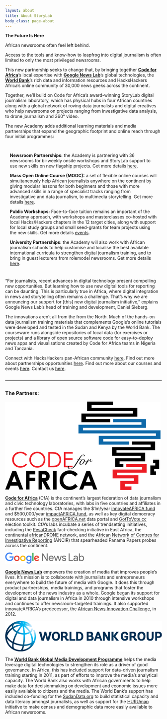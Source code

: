 ```yaml
---
layout: about
title: About StoryLab
body_class: page-about
---
```


**The Future Is Here**
 
African newsrooms often feel left behind.
 
Access to the tools and know-how to leapfrog into digital journalism is often limited to only the most privileged newsrooms. 
 
This new partnership seeks to change that, by bringing together [**Code for Africa**](https://codeforafrica.org/)’s local expertise with [**Google News Lab**](http://newslab.withgoogle.com/)’s global technologies, the [**World Bank**](http://worldbank.org/)’s rich data and information resources and HacksHackers Africa’s online community of 30,000 news geeks across the continent. 
 
Together, we’ll build on Code for Africa’s award-winning StoryLab digital journalism laboratory, which has physical hubs in four African countries along with a global network of roving data journalists and digital creatives who help newsrooms on projects ranging from investigative data analysis, to drone journalism and 360° video.
 
The new Academy adds additional learning materials and media partnerships that expand the geographic footprint and online reach through four initial programmes:


<div class="bg-info" style="padding: 15px 15px 10px; margin: 15px 0;">

<p><strong>Newsroom Partnerships:</strong> the Academy is partnering with 36 newsrooms for bi-weekly onsite workshops and StoryLab support to use new skills on new flagship projects. Get more details <a href="/partners">here</a>.</p>
 
<p><strong>Mass Open Online Course (MOOC):</strong> a set of flexible online courses will simultaneously help African journalists anywhere on the continent by giving modular lessons for both beginners and those with more advanced skills in a range of specialist tracks ranging from investigative and data journalism, to multimedia storytelling. Get more details <a href="/courses">here</a>.</p>
 
<p><strong>Public Workshops:</strong> Face-to-face tuition remains an important of the Academy approach, with workshops and masterclasses co-hosted with local Hacks/Hackers chapters in the 12 target cities, along with support for local study groups and small seed-grants for team projects using the new skills.  Get more details <a href="/partners">events</a>.</p>
 
<p><strong>University Partnerships:</strong> the Academy will also work with African journalism schools to help customise and localise the best available international curricula to strengthen digital journalism training, and to bring in guest lecturers from rolemodel newsrooms. Get more details <a href="/partners">here</a>.</p>

</div>
 
 
“For journalists, recent advances in digital technology present compelling new opportunities. But learning how to use new digital tools for reporting can be daunting. This is particularly true in Africa, where digital integration in news and storytelling often remains a challenge. That’s why we are announcing our support for [this] new digital journalism initiative,” explains Google News Lab’s head of training and development, Daniel Sieberg.
 
The innovations aren’t all from the from the North. Much of the hands-on data journalism training materials that complements Google’s online tutorials were developed and tested in the Sudan and Kenya by the World Bank. The courseware runs alongside repositories of local data (for exercises or projects) and a library of open source software code for easy-to-deploy news apps and visualisations created by Code for Africa teams in Nigeria and Tanzania.
 
Connect with HacksHackers pan-African community [here](https://facebook.com/HacksHackersAfrica).
Find out more about partnerships opportunities [here](/partners).
Find out more about our courses and events [here](/academy).
Contact us [here](/contact-us).


<hr style="margin: 30px 0;" />


### The Partners:

![Code for Africa](/img/logos/powered-by/cfafrica.png)
  
[**Code for Africa**](https://codeforafrica.org/) (CfA) is the continent’s largest federation of data journalism and civic technology laboratories, with labs in five countries and affiliates in a further five countries. CfA manages the $1m/year [innovateAFRICA.fund](http://innovateafrica.fund) and $500,000/year [impactAFRICA.fund](http://impactafrica.fund), as well as key digital democracy resources such as the [openAFRICA.net](http://openafrica.net/) data portal and [GotToVote.cc](http://gottovote.cc) election toolkit. CfA’s labs incubate a series of trendsetting initiatives, including the [PesaCheck](https://pesacheck.org/) fact-checking initiative in East Africa, the continental [africanDRONE](http://africandrone.net/) network, and the [African Network of Centres for Investigative Reporting](http://investigativecenters.org/) (ANCIR) that spearheaded Panama Papers probes across the continent.

![Google NewsLab](/img/logos/powered-by/google.png)

[**Google News Lab**](https://newslab.withgoogle.com/) empowers the creation of media that improves people’s lives. It’s mission is to collaborate with journalists and entrepreneurs everywhere to build the future of media with Google. It does this through product partnerships, media trainings, and programs that foster the development of the news industry as a whole. Google began its support for digital and data journalism in Africa in 2010 through intensive workshops and continues to offer newsroom-targeted trainings. It also supported innovateAFRICA’s predecessor, the [African News Innovation Challenge](http://africannewschallenge.org/), in 2012.

![World Bank](/img/logos/powered-by/worldbank.png)

The [**World Bank Global Media Development Programme**](https://blogs.worldbank.org/category/tags/media-development) helps the media leverage digital technologies to strengthen its role as a driver of good governance. In Africa, this has included support for data-driven journalism training starting in 2011, as part of efforts to improve the media’s analytical capacity. The World Bank also works with African governments to help make data for decisionmaking on development and economic issues more easily available to citizens and the media. The World Bank’s support has included co-funding for the [SudanData.org](http://sudandata.org) to build statistical capacity and data literacy amongst journalists, as well as support for the [HURUmap](http://hurumap.org) initiative to make census and demographic data more easily available to African newsrooms.
